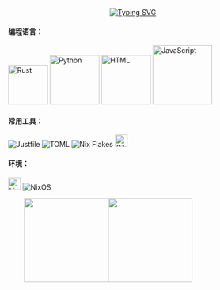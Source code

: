 <div align="center">
<a href="https://git.io/typing-svg"><img src="https://readme-typing-svg.herokuapp.com?font=Ubuntu&size=30&duration=2000&pause=500&center=true&width=435&lines=Hi%EF%BC%81I%60m+lhyz1024.;Nice+to+meet+you!" alt="Typing SVG" /></a>
</div>

<h4>编程语言：</h4>
<p align="left">
  <img src="https://ziadoua.github.io/m3-Markdown-Badges/badges/Rust/rust3.svg" alt="Rust" width="80" height="80" title="Rust">
  <img src="https://ziadoua.github.io/m3-Markdown-Badges/badges/Python/python3.svg" alt="Python" width="100" height="100" title="Python">
  <img src="https://ziadoua.github.io/m3-Markdown-Badges/badges/HTML/html3.svg" alt="HTML" width="100" height="100" title="HTML5">
  <img src="https://ziadoua.github.io/m3-Markdown-Badges/badges/Javascript/javascript3.svg" alt="JavaScript" width="120" height="120" title="JavaScript">
</p>
<h4>常用工具：</h4>
<p align="left">
  <img alt="Justfile" src="https://img.shields.io/badge/-Justfile-000000?style=flat-square&logoColor=white" />
  <img src="https://img.shields.io/badge/TOML-F05032?style=flat-square&logo=TOML&logoColor=white" alt="TOML" >
  <img src="https://img.shields.io/badge/Nix%20Flakes-5277C3?style=flat-square&logo=nixos&logoColor=white" alt="Nix Flakes" >
  <img alt="Git" src="https://ziadoua.github.io/m3-Markdown-Badges/badges/Git/git1.svg" height="25" />
</p>
<h4>环境：</h4>
<p align="left">
  <img alt="Linux" src="https://ziadoua.github.io/m3-Markdown-Badges/badges/Linux/linux3.svg" height="25" />
  <img alt="NixOS" src="https://img.shields.io/badge/-NixOS-5277C3?style=flat-square&logo=nixos&logoColor=white">
</p>
<div align="left">
<span>&emsp;&emsp;</span>
<img height="170px" src="https://github-readme-stats.vercel.app/api?username=lhyz1024" /><img height="170px" src="https://github-readme-stats.vercel.app/api/top-langs/?username=lhyz1024&layout=compact&langs_count=8" />
<span>&emsp;&emsp;</span>
</div>
